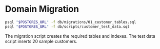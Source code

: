 <!--
App: Customer Registration
Package: db
File: README.md
Version: 0.1.0
Turns: 1
Author: Codex Agent
Date: 2025-09-14T03:38:27Z
Exports: none
Description: Instructions for running database migrations and test data.
-->

# Domain Migration

```bash
psql "$POSTGRES_URL" -f db/migrations/01_customer_tables.sql
psql "$POSTGRES_URL" -f db/scripts/customer_test_data.sql
```

The migration script creates the required tables and indexes. The test data script inserts 20 sample customers.
